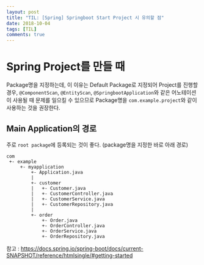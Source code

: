 ```yaml
---
layout: post
title: "TIL: [Spring] Springboot Start Project 시 유의할 점"
date: 2018-10-04
tags: [TIL]
comments: true
---
```


# Spring Project를 만들 때

Package명을 지정하는데, 이 이유는 Default Package로 지정되어 Project를 진행할 경우, `@ComponentScan`, `@EntityScan`, `@SpringbootApplication`와 같은 어노테이션이 사용될 때 문제를 일으킬 수 있으므로 Package명을 `com.example.project`와 같이 사용하는 것을 권장한다.

## Main Application의 경로

주로 `root package`에 등록되는 것이 좋다.
(package명을 지정한 바로 아래 경로)

```
com
 +- example
     +- myapplication
         +- Application.java
         |
         +- customer
         |   +- Customer.java
         |   +- CustomerController.java
         |   +- CustomerService.java
         |   +- CustomerRepository.java
         |
         +- order
             +- Order.java
             +- OrderController.java
             +- OrderService.java
             +- OrderRepository.java
```

참고 : https://docs.spring.io/spring-boot/docs/current-SNAPSHOT/reference/htmlsingle/#getting-started

